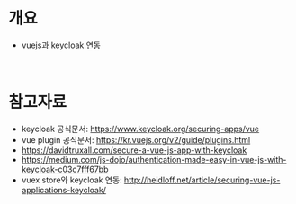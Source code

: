 # 개요
* vuejs과 keycloak 연동

<br>

# 참고자료
* keycloak 공식문서: https://www.keycloak.org/securing-apps/vue
* vue plugin 공식문서: https://kr.vuejs.org/v2/guide/plugins.html
* https://davidtruxall.com/secure-a-vue-js-app-with-keycloak
* https://medium.com/js-dojo/authentication-made-easy-in-vue-js-with-keycloak-c03c7fff67bb
* vuex store와 keycloak 연동: http://heidloff.net/article/securing-vue-js-applications-keycloak/